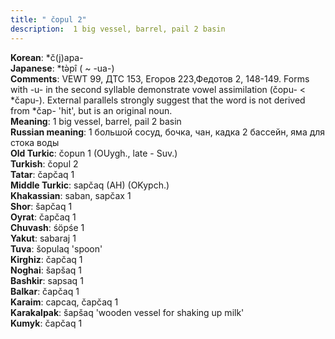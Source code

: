```yaml
---
title: " čopul 2"
description:  1 big vessel, barrel, pail 2 basin
---
```


<strong>Korean</strong>:  *č(j)apa-<br>
<strong>Japanese</strong>:  *tǝ̀pî ( ~ -ua-)<br>
<strong>Comments</strong>:  VEWT 99, ДТС 153, Егоров 223,Федотов 2, 148-149. Forms with -u- in the second syllable demonstrate vowel assimilation (čopu- < *čapu-). External parallels strongly suggest that the word is not derived from *čap- 'hit', but is an original noun.<br>
<strong>Meaning</strong>:  1 big vessel, barrel, pail 2 basin<br>
<strong>Russian meaning</strong>:  1 большой сосуд, бочка, чан, кадка 2 бассейн, яма для стока воды<br>
<strong>Old Turkic</strong>:  čopun 1 (OUygh., late - Suv.)<br>
<strong>Turkish</strong>:  čopul 2<br>
<strong>Tatar</strong>:  čapčaq 1<br>
<strong>Middle Turkic</strong>:  sapčaq (AH) (OKypch.)<br>
<strong>Khakassian</strong>:  saban, sapčax 1<br>
<strong>Shor</strong>:  šapčaq 1<br>
<strong>Oyrat</strong>:  čapčaq 1<br>
<strong>Chuvash</strong>:  śöpśe 1<br>
<strong>Yakut</strong>:  sabaraj 1<br>
<strong>Tuva</strong>:  šopulaq 'spoon'<br>
<strong>Kirghiz</strong>:  čapčaq 1<br>
<strong>Noghai</strong>:  šapšaq 1<br>
<strong>Bashkir</strong>:  sapsaq 1<br>
<strong>Balkar</strong>:  čapčaq 1<br>
<strong>Karaim</strong>:  capcaq, čapčaq 1<br>
<strong>Karakalpak</strong>:  šapšaq 'wooden vessel for shaking up milk'<br>
<strong>Kumyk</strong>:  čapčaq 1<br>


